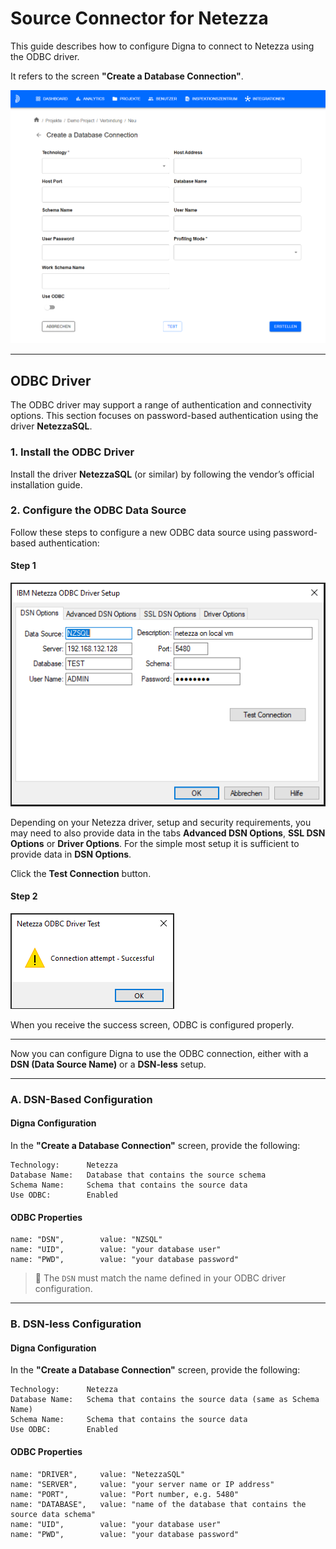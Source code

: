 # Source Connector for Netezza

This guide describes how to configure Digna to connect to Netezza using the ODBC driver.

It refers to the screen **"Create a Database Connection"**.

![Create a database connection](images/data_source_config_input_mask.png)

---

## ODBC Driver

The ODBC driver may support a range of authentication and connectivity options. This section focuses on password-based authentication using the driver **NetezzaSQL**.

### 1. Install the ODBC Driver

Install the driver **NetezzaSQL** (or similar) by following the vendor’s official installation guide.

### 2. Configure the ODBC Data Source

Follow these steps to configure a new ODBC data source using password-based authentication:

#### Step 1
![Step 1](images/netezza/create_odbc_data_source_step1.png)

Depending on your Netezza driver, setup and security requirements, you may need to also provide data in the tabs **Advanced DSN Options**, **SSL DSN Options** or **Driver Options**. For the simple most setup it is sufficient to provide data in **DSN Options**.

Click the **Test Connection** button.

#### Step 2
![Step 2](images/netezza/create_odbc_data_source_step2.png)

When you receive the success screen, ODBC is configured properly.

---

Now you can configure Digna to use the ODBC connection, either with a **DSN (Data Source Name)** or a **DSN-less** setup.

---

### A. DSN-Based Configuration

#### Digna Configuration

In the **"Create a Database Connection"** screen, provide the following:

```
Technology:      Netezza
Database Name:   Database that contains the source schema
Schema Name:     Schema that contains the source data
Use ODBC:        Enabled
```

#### ODBC Properties

```
name: "DSN",        value: "NZSQL"
name: "UID",        value: "your database user"
name: "PWD",        value: "your database password"
```

> 🔹 The `DSN` must match the name defined in your ODBC driver configuration.

---

### B. DSN-less Configuration

#### Digna Configuration

In the **"Create a Database Connection"** screen, provide the following:

```
Technology:      Netezza
Database Name:   Schema that contains the source data (same as Schema Name)
Schema Name:     Schema that contains the source data
Use ODBC:        Enabled
```

#### ODBC Properties

```
name: "DRIVER",     value: "NetezzaSQL"
name: "SERVER",     value: "your server name or IP address"
name: "PORT",       value: "Port number, e.g. 5480"
name: "DATABASE",   value: "name of the database that contains the source data schema"
name: "UID",        value: "your database user"
name: "PWD",        value: "your database password"
```
